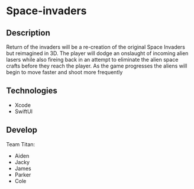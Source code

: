 # Space-invaders

## Description
  Return of the invaders will be a re-creation of the original Space Invaders but reimagined in 3D. The player will dodge an onslaught of incoming alien lasers while also fireing back in an attempt to eliminate the alien space crafts before they reach the player. As the game progresses the aliens will begin to move faster and shoot more frequently

## Technologies
* Xcode
* SwiftUI

## Develop
Team Titan:

* Aiden
* Jacky
* James
* Parker
* Cole

